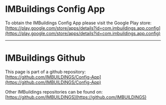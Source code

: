 # IMBuildings Config App

To obtain the IMBuildings Config App please visit the Google Play store: [https://play.google.com/store/apps/details?id=com.imbuildings.app.config](https://play.google.com/store/apps/details?id=com.imbuildings.app.config)
___

# IMBuildings Github

This page is part of a github repository: [https://github.com/IMBUILDINGS/Config-App](https://github.com/IMBUILDINGS/Config-App)

Other IMBuildings repositories can be found on: [https://github.com/IMBUILDINGS](https://github.com/IMBUILDINGS)
